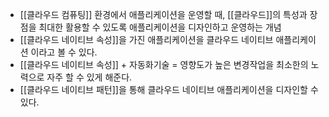 - [[클라우드 컴퓨팅]] 환경에서 애플리케이션을 운영할 때, [[클라우드]]의 특성과 장점을 최대한 활용할 수 있도록 애플리케이션을 디자인하고 운영하는 개념
- [[클라우드 네이티브 속성]]을 가진 애플리케이션을 클라우드 네이티브 애플리케이션 이라고 볼 수 있다.
- [[클라우드 네이티브 속성]] + 자동화기술 = 영향도가 높은 변경작업을 최소한의 노력으로 자주 할 수 있게 해준다.
- [[클라우드 네이티브 패턴]]을 통해 클라우드 네이티브 애플리케이션을 디자인할 수 있다.